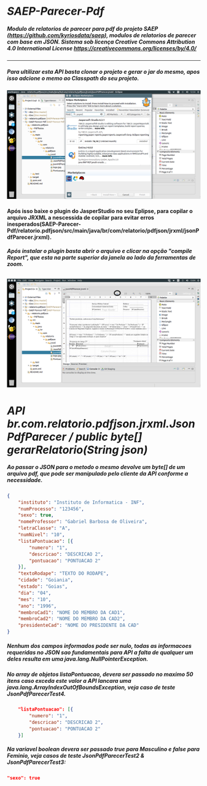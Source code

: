 # *SAEP-Parecer-Pdf*
##### Modulo de relatorios de parecer para pdf do projeto SAEP (https://github.com/kyriosdata/saep), modulos de relatorios de parecer com base em JSON. Sistema sob licença Creative Commons Attribution 4.0 International License https://creativecommons.org/licenses/by/4.0/
-----------------------------------------------------------------------------

##### Para ultilizar esta API basta clonar o projeto e gerar o jar do mesmo, apos isso adcione o memo ao Classpath do seu projeto.
![Jasper Report](https://raw.githubusercontent.com/gabrielbo1/SAEP-Parecer-Pdf/master/relatorio.pdfjson/ImagemManual/jasperStudio.png)

#### Após isso baixe o plugin do JasperStudio no seu Eplipse, para copilar o arquivo JRXML a nescessida de copilar para evitar erros inesperados(SAEP-Parecer-Pdf/relatorio.pdfjson/src/main/java/br/com/relatorio/pdfjson/jrxml/jsonPdfParecer.jrxml).
##### Após instalar o plugin basta abrir o arquivo e clicar na opção "compile Report", que esta na parte superior da janela ao lado da ferramentas de zoom.

![Copilar o .japer](https://raw.githubusercontent.com/gabrielbo1/SAEP-Parecer-Pdf/master/relatorio.pdfjson/ImagemManual/telaJasper.png)
-----------------------------------------------------------------------------

# *API br.com.relatorio.pdfjson.jrxml.JsonPdfParecer / public byte[] gerarRelatorio(String json)*
##### Ao passar o JSON para o metodo o mesmo devolve um byte[] de um arquivo pdf, que pode ser manipulado pelo cliente da API conforme a necessidade. 
```json
{
	"instituto": "Instituto de Informatica - INF",
	"numProcesso": "123456",
	"sexo": true,
	"nomeProfessor": "Gabriel Barbosa de Oliveira",
	"letraClasse": "A",
	"numNivel": "10",
	"listaPontuacao": [{
		"numero": "1",
		"descricao": "DESCRICAO 2",
		"pontuacao": "PONTUACAO 2"
	}],
	"textoRodape": "TEXTO DO RODAPE",
	"cidade": "Goiania",
	"estado": "Goias",
	"dia": "04",
	"mes": "10",
	"ano": "1996",
	"membroCad1": "NOME DO MEMBRO DA CAD1",
	"membroCad2": "NOME DO MEMBRO DA CAD2",
	"presidenteCad": "NOME DO PRESIDENTE DA CAD"
}
```

##### Nenhum dos campos informados pode ser nulo, todas as informacoes requeridas no JSON sao fundamentais para API a falta de qualquer um deles resulta em uma java.lang.NullPointerException. 
##### No array de objetos listaPontuacao, devera ser passado no maximo 50 itens caso exceda este valor a API lancara uma java.lang.ArrayIndexOutOfBoundsException, veja caso de teste JsonPdfParecerTest4.
```json
	"listaPontuacao": [{
		"numero": "1",
		"descricao": "DESCRICAO 2",
		"pontuacao": "PONTUACAO 2"
	}]
  ```
##### Na variavel boolean devera ser passado true para Masculino e false para Feminio, veja casos de teste JsonPdfParecerTest2 & JsonPdfParecerTest3: 
  ```json
  "sexo": true
  ```
